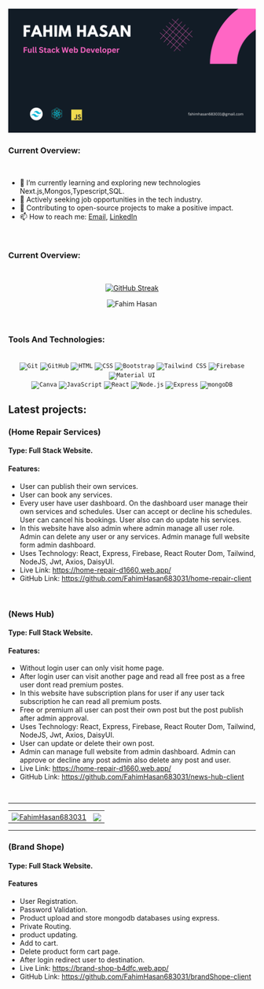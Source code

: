 ![alt text](https://raw.githubusercontent.com/FahimHasan683031/FahimHasan683031/main/assets/Fahim%20Hasan%20(1).png)


### Current Overview:
<br>

- 🌱 I’m currently learning and exploring new technologies Next.js,Mongos,Typescript,SQL.
- 💼 Actively seeking job opportunities in the tech industry.
- 🚀 Contributing to open-source projects to make a positive impact.
- 📫 How to reach me: [Email](mailto:fahimhasan683031@gmail.com), [LinkedIn](https://www.linkedin.com/in/fahim-hasan-9a301827b/)

<br>

### Current Overview:
<br>
<p align="center">
  <a href="https://git.io/streak-stats">
    <img src="https://github-readme-streak-stats.herokuapp.com?user=FahimHasan683031" alt="GitHub Streak" />
  </a>
</p>
<p align="center"><img align="center" src="https://github-profile-summary-cards.vercel.app/api/cards/profile-details?username=FahimHasan683031&theme=vue" alt="Fahim Hasan" /></p>

<br>

### Tools And Technologies:
<br>
<div align="center">
	<code><img width="50" src="https://user-images.githubusercontent.com/25181517/192108372-f71d70ac-7ae6-4c0d-8395-51d8870c2ef0.png" alt="Git" title="Git"/></code>
	<code><img width="50" src="https://user-images.githubusercontent.com/25181517/192108374-8da61ba1-99ec-41d7-80b8-fb2f7c0a4948.png" alt="GitHub" title="GitHub"/></code>
	<code><img width="50" src="https://user-images.githubusercontent.com/25181517/192158954-f88b5814-d510-4564-b285-dff7d6400dad.png" alt="HTML" title="HTML"/></code>
	<code><img width="50" src="https://user-images.githubusercontent.com/25181517/183898674-75a4a1b1-f960-4ea9-abcb-637170a00a75.png" alt="CSS" title="CSS"/></code>
	<code><img width="50" src="https://user-images.githubusercontent.com/25181517/183898054-b3d693d4-dafb-4808-a509-bab54cf5de34.png" alt="Bootstrap" title="Bootstrap"/></code>
	<code><img width="50" src="https://user-images.githubusercontent.com/25181517/202896760-337261ed-ee92-4979-84c4-d4b829c7355d.png" alt="Tailwind CSS" title="Tailwind CSS"/></code>
	<code><img width="50" src="https://user-images.githubusercontent.com/25181517/189716855-2c69ca7a-5149-4647-936d-780610911353.png" alt="Firebase" title="Firebase"/></code>
	<code><img width="50" src="https://user-images.githubusercontent.com/25181517/189716630-fe6c084c-6c66-43af-aa49-64c8aea4a5c2.png" alt="Material UI" title="Material UI"/></code>
    <br>
	<code><img width="50" src="https://github.com/marwin1991/profile-technology-icons/assets/136815194/02494c7c-de6a-43a6-9293-6369696842ed" alt="Canva" title="Canva"/></code>
	<code><img width="50" src="https://user-images.githubusercontent.com/25181517/117447155-6a868a00-af3d-11eb-9cfe-245df15c9f3f.png" alt="JavaScript" title="JavaScript"/></code>
	<code><img width="50" src="https://user-images.githubusercontent.com/25181517/183897015-94a058a6-b86e-4e42-a37f-bf92061753e5.png" alt="React" title="React"/></code>
	<code><img width="50" src="https://user-images.githubusercontent.com/25181517/183568594-85e280a7-0d7e-4d1a-9028-c8c2209e073c.png" alt="Node.js" title="Node.js"/></code>
	<code><img width="50" src="https://user-images.githubusercontent.com/25181517/183859966-a3462d8d-1bc7-4880-b353-e2cbed900ed6.png" alt="Express" title="Express"/></code>
	<code><img width="50" src="https://user-images.githubusercontent.com/25181517/182884177-d48a8579-2cd0-447a-b9a6-ffc7cb02560e.png" alt="mongoDB" title="mongoDB"/></code>
</div>


## Latest projects:


### (Home Repair Services)
#### Type: Full Stack Website.
#### Features:
- User can publish their own services.
- User can book any services.
- Every user have user dashboard. On the dashboard user manage their own services and schedules. User can accept or decline his schedules. User can cancel his bookings. User also  can do update his services.
- In this website have also admin where admin manage all user role. Admin can delete any user or any services. Admin manage full website form admin dashboard.
- Uses Technology:  React, Express, Firebase, React Router Dom, Tailwind, NodeJS, Jwt, Axios, DaisyUI.
- Live Link:  https://home-repair-d1660.web.app/
- GitHub Link:  https://github.com/FahimHasan683031/home-repair-client

<br>

### (News Hub)
#### Type: Full Stack Website.
#### Features:
- Without login user can only visit home page.
- After login user can visit another page  and read all free post as a  free user dont read premium postes.
- In this website have subscription plans for user if any user tack subscription he can read all premium posts.
- Free or premium all user can post their own post but the post publish after admin approval.
- Uses Technology:  React, Express, Firebase, React Router Dom, Tailwind, NodeJS, Jwt, Axios, DaisyUI.
- User can update or delete their own post.
- Admin can manage full website from admin dashboard. Admin can approve or decline any post admin also delete any post and user.
- Live Link:  https://home-repair-d1660.web.app/
- GitHub Link:  https://github.com/FahimHasan683031/news-hub-client


<br>

---

<table>
<tr>
<td>
<a href="https://github.com/FahimHasan683031/github-readme-streak-stats" title="Go to Source">
<img align="center" width=390 src="https://github-readme-streak-stats.herokuapp.com/?user=shakayet&theme=react&border=61dafb&hide_border=true" alt="FahimHasan683031" />
</a>
</td>
<td>
<a href="https://github.com/FahimHasan683031/github-readme-stats" title="Go to Source">
<img align="center" width=390 src="https://github-readme-stats.vercel.app/api?username=FahimHasan683031&show_icons=true&theme=react&border_color=61dafb&hide_border=true" />
</a>
</td>
</tr>
</table>
 

---

### (Brand Shope)
#### Type: Full Stack Website.
#### Features

- User Registration.
- Password Validation.
- Product upload and store mongodb databases using express.
- Private Routing.
- product updating.
- Add to cart.
- Delete product form cart page.
- After login redirect user to destination.
- Live Link:  https://brand-shop-b4dfc.web.app/
- GitHub Link:  https://github.com/FahimHasan683031/brandShope-client
